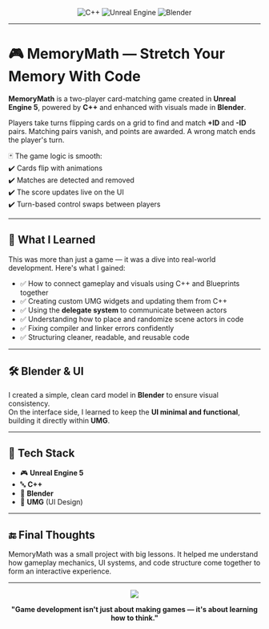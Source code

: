 <!-- Top Visual Showcase -->
<p align="center">
  <img src="https://img.icons8.com/color/96/000000/c-plus-plus-logo.png" alt="C++" />
  <img src="https://img.icons8.com/ios-filled/100/ffffff/unreal-engine.png" alt="Unreal Engine" />
  <img src="https://img.icons8.com/color/96/000000/blender-3d.png" alt="Blender" />
</p>


---

# 🎮 MemoryMath — Stretch Your Memory With Code

**MemoryMath** is a two-player card-matching game created in **Unreal Engine 5**, powered by **C++** and enhanced with visuals made in **Blender**.

Players take turns flipping cards on a grid to find and match **+ID** and **-ID** pairs. Matching pairs vanish, and points are awarded. A wrong match ends the player's turn.

🃏 The game logic is smooth:  
✔️ Cards flip with animations  
✔️ Matches are detected and removed  
✔️ The score updates live on the UI  
✔️ Turn-based control swaps between players

---

## 🧠 What I Learned

This was more than just a game — it was a dive into real-world development. Here's what I gained:

- ✅ How to connect gameplay and visuals using C++ and Blueprints together  
- ✅ Creating custom UMG widgets and updating them from C++  
- ✅ Using the **delegate system** to communicate between actors  
- ✅ Understanding how to place and randomize scene actors in code  
- ✅ Fixing compiler and linker errors confidently  
- ✅ Structuring cleaner, readable, and reusable code

---

## 🛠 Blender & UI

I created a simple, clean card model in **Blender** to ensure visual consistency.  
On the interface side, I learned to keep the **UI minimal and functional**, building it directly within **UMG**.

---

## 🔧 Tech Stack

- 🎮 **Unreal Engine 5**  
- 🔤 **C++**  
- 📐 **Blender**  
- 🎨 **UMG** (UI Design)

---



## 🔚 Final Thoughts

MemoryMath was a small project with big lessons. It helped me understand how gameplay mechanics, UI systems, and code structure come together to form an interactive experience.

---

<p align="center">
  <img src="https://capsule-render.vercel.app/api?type=waving&color=0:0f2027,50:203a43,100:2c5364&height=200&section=footer&text=Thanks%20for%20visiting!%20🚀&fontSize=30&fontColor=ffffff" />
</p>

<p align="center">
  <b>"Game development isn't just about making games — it's about learning how to think."</b>
</p>

